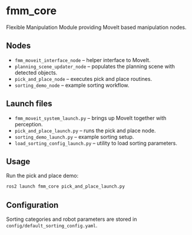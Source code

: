 # fmm_core

Flexible Manipulation Module providing MoveIt based manipulation nodes.

## Nodes
- `fmm_moveit_interface_node` – helper interface to MoveIt.
- `planning_scene_updater_node` – populates the planning scene with detected objects.
- `pick_and_place_node` – executes pick and place routines.
- `sorting_demo_node` – example sorting workflow.

## Launch files
- `fmm_moveit_system_launch.py` – brings up MoveIt together with perception.
- `pick_and_place_launch.py` – runs the pick and place node.
- `sorting_demo_launch.py` – example sorting setup.
- `load_sorting_config_launch.py` – utility to load sorting parameters.

## Usage
Run the pick and place demo:
```bash
ros2 launch fmm_core pick_and_place_launch.py
```

## Configuration
Sorting categories and robot parameters are stored in `config/default_sorting_config.yaml`.
